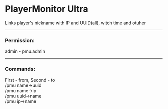 # PlayerMonitor Ultra

Links player's nickname with IP and UUID(all), witch time and otuher

---
### Permission:  
admin - pmu.admin

---
### Commands:  
First - from, Second - to  
/pmu name->uuid  
/pmu name->ip  
/pmu uuid->name  
/pmu ip->name  